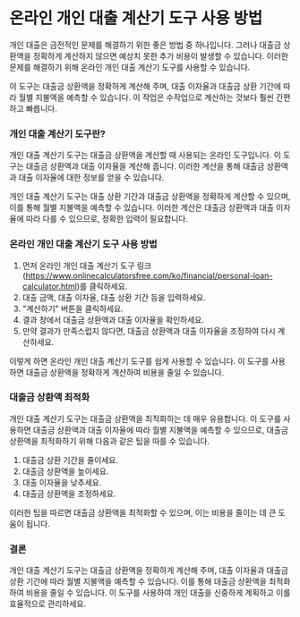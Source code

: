 온라인 개인 대출 계산기 도구 사용 방법
======================

개인 대출은 금전적인 문제를 해결하기 위한 좋은 방법 중 하나입니다. 그러나 대출금 상환액을 정확하게 계산하지 않으면 예상치 못한 추가 비용이 발생할 수 있습니다. 이러한 문제를 해결하기 위해 온라인 개인 대출 계산기 도구를 사용할 수 있습니다.

이 도구는 대출금 상환액을 정확하게 계산해 주며, 대출 이자율과 대출금 상환 기간에 따라 월별 지불액을 예측할 수 있습니다. 이 작업은 수작업으로 계산하는 것보다 훨씬 간편하고 빠릅니다.

### 개인 대출 계산기 도구란?

개인 대출 계산기 도구는 대출금 상환액을 계산할 때 사용되는 온라인 도구입니다. 이 도구는 대출금 상환액과 대출 이자율을 계산해 줍니다. 이러한 계산을 통해 대출금 상환액과 대출 이자율에 대한 정보를 얻을 수 있습니다.

개인 대출 계산기 도구는 대출 상환 기간과 대출금 상환액을 정확하게 계산할 수 있으며, 이를 통해 월별 지불액을 예측할 수 있습니다. 이러한 계산은 대출금 상환액과 대출 이자율에 따라 다를 수 있으므로, 정확한 입력이 필요합니다.

### 온라인 개인 대출 계산기 도구 사용 방법

1. 먼저 온라인 개인 대출 계산기 도구 링크 (<https://www.onlinecalculatorsfree.com/ko/financial/personal-loan-calculator.html>)를 클릭하세요.
2. 대출 금액, 대출 이자율, 대출 상환 기간 등을 입력하세요.
3. "계산하기" 버튼을 클릭하세요.
4. 결과 창에서 대출금 상환액과 대출 이자율을 확인하세요.
5. 만약 결과가 만족스럽지 않다면, 대출금 상환액과 대출 이자율을 조정하여 다시 계산하세요.

이렇게 하면 온라인 개인 대출 계산기 도구를 쉽게 사용할 수 있습니다. 이 도구를 사용하면 대출금 상환액을 정확하게 계산하여 비용을 줄일 수 있습니다.

### 대출금 상환액 최적화

개인 대출 계산기 도구는 대출금 상환액을 최적화하는 데 매우 유용합니다. 이 도구를 사용하면 대출금 상환액과 대출 이자율에 따라 월별 지불액을 예측할 수 있으므로, 대출금 상환액을 최적화하기 위해 다음과 같은 팁을 따를 수 있습니다.

1. 대출금 상환 기간을 줄이세요.
2. 대출금 상환액을 높이세요.
3. 대출 이자율을 낮추세요.
4. 대출금 상환액을 조정하세요.

이러한 팁을 따르면 대출금 상환액을 최적화할 수 있으며, 이는 비용을 줄이는 데 큰 도움이 됩니다.

### 결론

개인 대출 계산기 도구는 대출금 상환액을 정확하게 계산해 주며, 대출 이자율과 대출금 상환 기간에 따라 월별 지불액을 예측할 수 있습니다. 이를 통해 대출금 상환액을 최적화하여 비용을 줄일 수 있습니다. 이 도구를 사용하여 개인 대출을 신중하게 계획하고 이를 효율적으로 관리하세요.